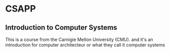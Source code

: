 # CSAPP

## Introduction to Computer Systems


This is a course from the Carnigie Mellon University (CMU). and it's an introduction for computer architecteur or what they call it computer systems 
 
